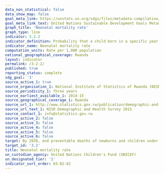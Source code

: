 ```yaml
---
data_non_statistical: false
data_show_map: false
goal_meta_link: https://unstats.un.org/sdgs/files/metadata-compilation/Metadata-Goal-3.pdf
goal_meta_link_text: United Nations Sustainable Development Goals Metadata (PDF 225 KB)
graph_title: 'Neonatal mortality rate'
graph_type: line
indicator: 3.2.2
indicator_definition: Probability that a child born in a specific year or period will die during the first 28 completed days of life if subject to age-specific mortality rates of that period, expressed per 1000 live births. Neonatal deaths (deaths among live births during the first 28 completed days of life) may be subdivided into early neonatal deaths, occurring during the first 7 days of life, and late neonatal deaths, occurring after the 7th day but before the 28th completed day of life.
indicator_name: Neonatal mortality rate
computation_units: Rate per 1,000 population
national_geographical_coverage: Rwanda
layout: indicator
permalink: /3-2-2/
published: true
reporting_status: complete
sdg_goal: '3'
source_active_1: true
source_organisation_1: National Institute of Statistics of Rwanda (NISR)
source_periodicity_1: Three years
source_earliest_available_1: 2014-15
source_geographical_coverage_1: Rwanda
source_url_1: http://www.statistics.gov.rw/publication/demographic-and-health-survey-20142015-final-report
source_url_text_1: NISR Demographic and Health Survey 2015
source_contact_1: info@statistics.gov.rw
source_active_2: false
source_active_3: false
source_active_4: false
source_active_5: false
source_active_6: false
target: By 2030, end preventable deaths of newborns and children under 5 years of age, with all countries aiming to reduce neonatal mortality to at least as low as 12 per 1,000 live births and under-5 mortality to at least as low as 25 per 1,000 live births
target_id: '3.2'
title: Neonatal mortality rate
un_custodian_agency: United Nations Children's Fund (UNICEF)
un_designated_tier: '1'
indicator_sort_order: 03-02-02
---
```

